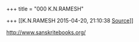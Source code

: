 +++
title = "000 K.N.RAMESH"

+++
[[K.N.RAMESH	2015-04-20, 21:10:38 [Source](https://groups.google.com/g/samskrita/c/OoqL9qxKtR8)]]



<http://www.sanskritebooks.org/>  

